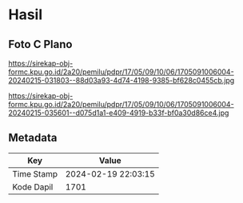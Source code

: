 # Hasil

## Foto C Plano

https://sirekap-obj-formc.kpu.go.id/2a20/pemilu/pdpr/17/05/09/10/06/1705091006004-20240215-031803--88d03a93-4d74-4198-9385-bf628c0455cb.jpg

https://sirekap-obj-formc.kpu.go.id/2a20/pemilu/pdpr/17/05/09/10/06/1705091006004-20240215-035601--d075d1a1-e409-4919-b33f-bf0a30d86ce4.jpg


## Metadata

| Key        | Value               |
| ---------- | ------------------- |
| Time Stamp | 2024-02-19 22:03:15 |
| Kode Dapil | 1701                |



